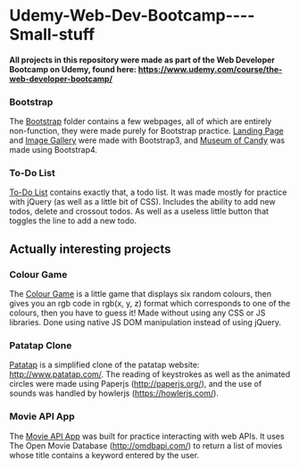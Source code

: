 # Udemy-Web-Dev-Bootcamp----Small-stuff

#### All projects in this repository were made as part of the Web Developer Bootcamp on Udemy, found here: https://www.udemy.com/course/the-web-developer-bootcamp/

### Bootstrap

The [Bootstrap](https://github.com/Mailey1/Udemy-Web-Dev-Bootcamp----Small-stuff/tree/master/Bootstrap) folder contains a few webpages, all of which are entirely non-function, they were made purely for Bootstrap practice. [Landing Page](https://github.com/Mailey1/Udemy-Web-Dev-Bootcamp----Small-stuff/tree/master/Bootstrap/Landing%20Page) and [Image Gallery](https://github.com/Mailey1/Udemy-Web-Dev-Bootcamp----Small-stuff/tree/master/Bootstrap/Image%20Gallery) were made with Bootstrap3, and [Museum of Candy](https://github.com/Mailey1/Udemy-Web-Dev-Bootcamp----Small-stuff/tree/master/Bootstrap/Museum_Of_Candy) was made using Bootstrap4.

### To-Do List

[To-Do List](https://github.com/Mailey1/Udemy-Web-Dev-Bootcamp----Small-stuff/tree/master/Todo_List) contains exactly that, a todo list. It was made mostly for practice with jQuery (as well as a little bit of CSS). Includes the ability to add new todos, delete and crossout todos. As well as a useless little button that toggles the line to add a new todo.

## Actually interesting projects

### Colour Game

The [Colour Game](https://github.com/Mailey1/Udemy-Web-Dev-Bootcamp----Small-stuff/tree/master/Colour-Game) is a little game that displays six random colours, then gives you an rgb code in rgb(x, y, z) format which corresponds to one of the colours, then you have to guess it! Made without using any CSS or JS libraries. Done using native JS DOM manipulation instead of using jQuery.

### Patatap Clone

[Patatap](https://github.com/Mailey1/Udemy-Web-Dev-Bootcamp----Small-stuff/tree/master/Patatap) is a simplified clone of the patatap website: http://www.patatap.com/. The reading of keystrokes as well as the animated circles were made using Paperjs (http://paperjs.org/), and the use of sounds was handled by howlerjs (https://howlerjs.com/).

### Movie API App

The [Movie API App](https://github.com/Mailey1/Udemy-Web-Dev-Bootcamp----Small-stuff/tree/master/Movie-API-App) was built for practice interacting with web APIs. It uses The Open Movie Database (http://omdbapi.com/) to return a list of movies whose title contains a keyword entered by the user.
